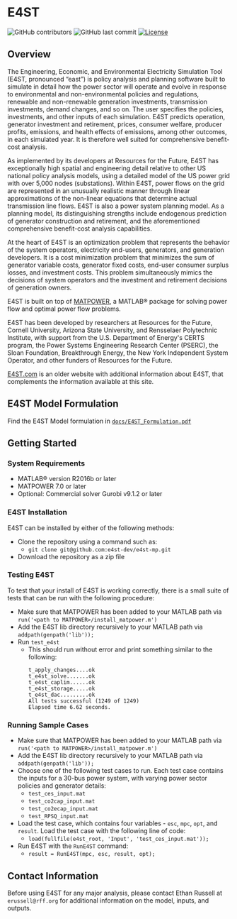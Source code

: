 # E4ST

![GitHub contributors](https://img.shields.io/github/contributors/e4st-dev/e4st-mp?logo=GitHub)
![GitHub last commit](https://img.shields.io/github/last-commit/e4st-dev/e4st-mp/main?logo=GitHub)
[![License](https://img.shields.io/badge/License-BSD_3--Clause-blue.svg)](https://opensource.org/licenses/BSD-3-Clause)

## Overview
<!-- From Manual -->
The Engineering, Economic, and Environmental Electricity Simulation Tool (E4ST, pronounced “east”) is policy analysis and planning software built to simulate in detail how the power sector will operate and evolve in response to environmental and non-environmental policies and regulations, renewable and non-renewable generation investments, transmission investments, demand changes, and so on. The user specifies the policies, investments, and other inputs of each simulation. E4ST predicts operation, generator investment and retirement, prices, consumer welfare, producer profits, emissions, and health effects of emissions, among other outcomes, in each simulated year. It is therefore well suited for comprehensive benefit-cost analysis. 

As implemented by its developers at Resources for the Future, E4ST has exceptionally high spatial and engineering detail relative to other US national policy analysis models, using a detailed model of the US power grid with over 5,000 nodes (substations). Within E4ST, power flows on the grid are represented in an unusually realistic manner through linear approximations of the non-linear equations that determine actual transmission line flows. E4ST is also a power system planning model. As a planning model, its distinguishing strengths include endogenous prediction of generator construction and retirement, and the aforementioned comprehensive benefit-cost analysis capabilities.

At the heart of E4ST is an optimization problem that represents the behavior of the system operators, electricity end-users, generators, and generation developers. It is a cost minimization problem that minimizes the sum of generator variable costs, generator fixed costs, end-user consumer surplus losses, and investment costs. This problem simultaneously mimics the decisions of system operators and the investment and retirement decisions of generation owners. 

E4ST is built on top of [MATPOWER](https://matpower.org/), a MATLAB® package for solving power flow and optimal power flow problems.

E4ST has been developed by researchers at Resources for the Future, Cornell University, Arizona State University, and Rensselaer Polytechnic Institute, with support from the U.S. Department of Energy's CERTS program, the Power Systems Engineering Research Center (PSERC), the Sloan Foundation, Breakthrough Energy, the New York Independent System Operator, and other funders of Resources for the Future.

[E4ST.com](https://e4st.com/) is an older website with additional information about E4ST, that complements the information available at this site.


## E4ST Model Formulation
Find the E4ST Model formulation in [`docs/E4ST_Formulation.pdf`](https://github.com/e4st-dev/e4st-mp/blob/main/docs/E4ST_Formulation.pdf)

## Getting Started

### System Requirements
* MATLAB® version R2016b or later
* MATPOWER 7.0 or later
* Optional: Commercial solver Gurobi v9.1.2 or later

### E4ST Installation
E4ST can be installed by either of the following methods:
* Clone the repository using a command such as:
    * `git clone git@github.com:e4st-dev/e4st-mp.git`
* Download the repository as a zip file

### Testing E4ST
To test that your install of E4ST is working correctly, there is a small suite of tests that can be run with the following procedure:
* Make sure that MATPOWER has been added to your MATLAB path via `run('<path to MATPOWER>/install_matpower.m')`
* Add the E4ST lib directory recursively to your MATLAB path via `addpath(genpath('lib'));`
* Run `test_e4st`
    * This should run without error and print something similar to the following:
        ```
        t_apply_changes....ok
        t_e4st_solve.......ok
        t_e4st_caplim......ok
        t_e4st_storage.....ok
        t_e4st_dac.........ok
        All tests successful (1249 of 1249)
        Elapsed time 6.62 seconds.
        ```

### Running Sample Cases
* Make sure that MATPOWER has been added to your MATLAB path via `run('<path to MATPOWER>/install_matpower.m')`
* Add the E4ST lib directory recursively to your MATLAB path via `addpath(genpath('lib'));`
* Choose one of the following test cases to run. Each test case contains the inputs for a 30-bus power system, with varying power sector policies and generator details:
    * `test_ces_input.mat`
    * `test_co2cap_input.mat`
    * `test_co2ecap_input.mat`
    * `test_RPSQ_input.mat`
    <!-- TODO: add description of each of these input files -->
* Load the test case, which contains four variables - `esc`, `mpc`, `opt`, and `result`.  Load the test case with the following line of code:
    * ```load(fullfile(e4st_root, 'Input', 'test_ces_input.mat'));```
* Run E4ST with the `RunE4ST` command:
    * ```result = RunE4ST(mpc, esc, result, opt);```

## Contact Information
Before using E4ST for any major analysis, please contact Ethan Russell at `erussell@rff.org` for additional information on the model, inputs, and outputs.

<!-- TODO: Add Inputs section to describe esc, mpc, opt, and result -->




